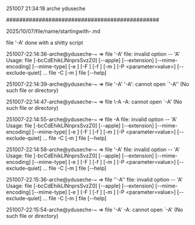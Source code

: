 251007
21:34:18
arche
yduseche

###############################################

2025/10/07/file/name/startingwith-.md

file '-A' done with a shitty script

251007-22:14:36-arche@yduseche-~
=> file '-A'
file: invalid option -- 'A'
Usage: file [-bcCdEhikLlNnprsSvzZ0] [--apple] [--extension] [--mime-encoding]
            [--mime-type] [-e <testname>] [-F <separator>]  [-f <namefile>]
            [-m <magicfiles>] [-P <parameter=value>] [--exclude-quiet]
            <file> ...
       file -C [-m <magicfiles>]
       file [--help]

251007-22:14:39-arche@yduseche-~
=> file \'-A\'
'-A': cannot open `'-A'' (No such file or directory)

251007-22:14:47-arche@yduseche-~
=> file \\-A
\-A: cannot open `\-A' (No such file or directory)

251007-22:14:55-arche@yduseche-~
=> file \-A
file: invalid option -- 'A'
Usage: file [-bcCdEhikLlNnprsSvzZ0] [--apple] [--extension] [--mime-encoding]
            [--mime-type] [-e <testname>] [-F <separator>]  [-f <namefile>]
            [-m <magicfiles>] [-P <parameter=value>] [--exclude-quiet]
            <file> ...
       file -C [-m <magicfiles>]
       file [--help]

251007-22:14:58-arche@yduseche-~
=> file '-A'
file: invalid option -- 'A'
Usage: file [-bcCdEhikLlNnprsSvzZ0] [--apple] [--extension] [--mime-encoding]
            [--mime-type] [-e <testname>] [-F <separator>]  [-f <namefile>]
            [-m <magicfiles>] [-P <parameter=value>] [--exclude-quiet]
            <file> ...
       file -C [-m <magicfiles>]
       file [--help]

251007-22:15:36-arche@yduseche-~
=> file ''-A''
file: invalid option -- 'A'
Usage: file [-bcCdEhikLlNnprsSvzZ0] [--apple] [--extension] [--mime-encoding]
            [--mime-type] [-e <testname>] [-F <separator>]  [-f <namefile>]
            [-m <magicfiles>] [-P <parameter=value>] [--exclude-quiet]
            <file> ...
       file -C [-m <magicfiles>]
       file [--help]

251007-22:15:54-arche@yduseche-~
=> file '\-A'
\-A: cannot open `\-A' (No such file or directory)


